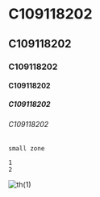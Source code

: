 # C109118202
## C109118202
### C109118202
#### C109118202
##### C109118202
###### C109118202

`small zone`
```big zone
1
2
```

![th(1)](th(1).jpg "th(1)")
